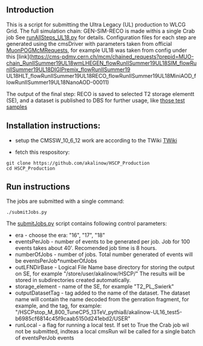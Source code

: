 ## Introduction

This is a script for submitting the Ultra Legacy (UL) production to WLCG Grid.
The full simulation chain: GEN-SIM-RECO is made withis a single Crab job
See [runAllSteps_UL18.py](runAllSteps_UL18.py) for details.
Configuration files for each step are generated using the cmsDriver with
parameters taken from official [MuonPOGMcMRequests](https://twiki.cern.ch/twiki/bin/view/CMS/MuonPOGMcMRequests),
for example UL18 was taken from config under this
[link](https://cms-pdmv.cern.ch/mcm/chained_requests?prepid=MUO-chain_RunIISummer19UL18wmLHEGEN_flowRunIISummer19UL18SIM_flowRunIISummer19UL18DIGIPremix_flowRunIISummer19
UL18HLT_flowRunIISummer19UL18RECO_flowRunIISummer19UL18MiniAOD_flowRunIISummer19UL18NanoAOD-00011)

The output of the final step: RECO is saved to selected T2 storage elementt (SE), and a dataset is published to
DBS for further usage, like [those test samples](https://cmsweb.cern.ch/das/request?view=list&limit=50&instance=prod%2Fphys03&input=dataset%3D%2F*%2Fakalinow-UL*%2FUSER)

## Installation instructions:

* setup the CMSSW_10_6_12 work are according to the TWiki
  [TWiki](https://twiki.cern.ch/twiki/bin/viewauth/CMS/HSCPRun2Simulation#Instructions_to_produce_UL_HSCP)

* fetch this respository:

``` 
git clone https://github.com/akalinow/HSCP_Production
cd HSCP_Production
```
## Run instructions

The jobs are submitted with a single command:

```
./submitJobs.py
```

The [submitJobs.py](submitJobs.py) script contains following control parameters:

* era - choose the era: "16", "17", "18"
* eventsPerJob - number of events to be generated per job. Job for 100 events takes about 40'. Recomended
  job time is 8 hours.
* numberOfJobs - number of jobs. Total number generated of events  will be eventsPerJob*numberOfJobs
* outLFNDirBase - Logical File Name base directory for storing the output on SE, for example "/store/user/akalinow/HSCP/"
  The results will be stored in subdirectories created automatically.
* storage_element - name of the SE, for example "T2_PL_Swierk"
* outputDatasetTag - tag added to the name of the dataset. The dataset name will contain the name decoded from the genration fragment, for example,
  and the tag, for example: "/HSCPstop_M_800_TuneCP5_13TeV_pythia8/akalinow-UL16_test5-b6985cf6814c45f9caab5150d241ebd2/USER"
* runLocal - a flag for running a local test. If set to True the Crab job wil not be submitted, indteas a local cmsRun wil be called
  for a single batch of eventsPerJob events